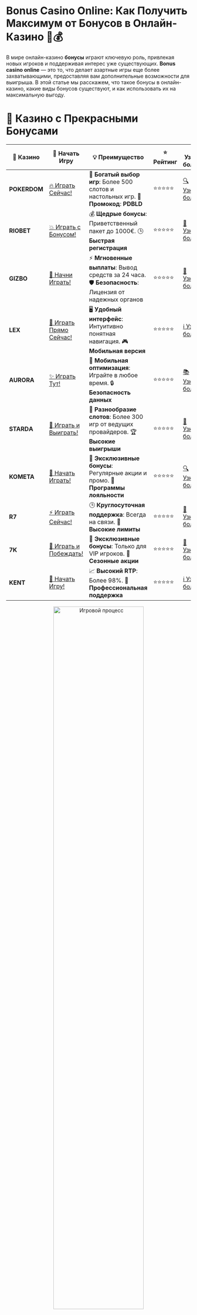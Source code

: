 # **Bonus Casino Online: Как Получить Максимум от Бонусов в Онлайн-Казино 🎉💰**

В мире онлайн-казино **бонусы** играют ключевую роль, привлекая новых игроков и поддерживая интерес уже существующих. **Bonus casino online** — это то, что делает азартные игры еще более захватывающими, предоставляя вам дополнительные возможности для выигрыша. В этой статье мы расскажем, что такое бонусы в онлайн-казино, какие виды бонусов существуют, и как использовать их на максимальную выгоду.

# 🌟 Казино с Прекрасными Бонусами

| 🎲 **Казино** | 🔗 **Начать Игру** | 💡 **Преимущество** | ⭐ **Рейтинг** | 🔗 **Узнать больше** | 🆕 **Новая информация** |
|--------------|---------------------|---------------------|----------------|----------------------|-------------------------|
| **POKERDOM**  | [🔥 Играть Сейчас!](https://brandplay.link/4k77v2yx) | 🎉 **Богатый выбор игр**: Более 500 слотов и настольных игр. 🎁 **Промокод**: **PDBLD** | ⭐⭐⭐⭐⭐ | [🔍 Узнать больше](https://brandplay.link/4k77v2yx) | 🏆 **Победители турниров** получают эксклюзивные подарки! |
| **RIOBET**    | [💥 Играть с Бонусом!](https://brandplay.link/7xBLTPyj) | 💰 **Щедрые бонусы**: Приветственный пакет до 1000€. 🕒 **Быстрая регистрация** | ⭐⭐⭐⭐⭐ | [📖 Узнать больше](https://brandplay.link/7xBLTPyj) | 💬 **Поддержка 24/7** для комфортной игры в любое время! |
| **GIZBO**     | [🚀 Начни Играть!](https://brandplay.link/bprXw4YV) | ⚡ **Мгновенные выплаты**: Вывод средств за 24 часа. 🛡️ **Безопасность**: Лицензия от надежных органов | ⭐⭐⭐⭐⭐ | [📝 Узнать больше](https://brandplay.link/bprXw4YV) | 🔒 **SSL-шифрование** для максимальной безопасности данных игроков. |
| **LEX**       | [💎 Играть Прямо Сейчас!](https://brandplay.link/zW4hdDFV) | 🖥️ **Удобный интерфейс**: Интуитивно понятная навигация. 🎮 **Мобильная версия** | ⭐⭐⭐⭐⭐ | [ℹ️ Узнать больше](https://brandplay.link/zW4hdDFV) | 📱 **Поддержка всех мобильных устройств** для удобства игры в любом месте. |
| **AURORA**    | [✨ Играть Тут!](https://10trafic-stat2.com/click/668546556bcc6313411604bd/6766/13032/subaccount) | 📱 **Мобильная оптимизация**: Играйте в любое время. 🔒 **Безопасность данных** | ⭐⭐⭐⭐⭐ | [📚 Узнать больше](https://10trafic-stat2.com/click/668546556bcc6313411604bd/6766/13032/subaccount) | 🌍 **Международная лицензия** на деятельность в разных странах. |
| **STARDА**    | [🎉 Играть и Выиграть!](https://brandplay.link/fB7xwRFL) | 🎰 **Разнообразие слотов**: Более 300 игр от ведущих провайдеров. 🏆 **Высокие выигрыши** | ⭐⭐⭐⭐⭐ | [🔎 Узнать больше](https://brandplay.link/fB7xwRFL) | 🎉 **Ежемесячные турниры** с крупными призами! |
| **KOMETA**    | [🎁 Начать Играть!](https://brandplay.link/8ZymQJV8) | 🎁 **Эксклюзивные бонусы**: Регулярные акции и промо. 🔄 **Программы лояльности** | ⭐⭐⭐⭐⭐ | [🔍 Узнать больше](https://brandplay.link/8ZymQJV8) | 🌟 **Персонализированные предложения** для долгосрочных игроков. |
| **R7**        | [⚡ Играть Сейчас!](https://brandplay.link/bMd3Yjsw) | 🕒 **Круглосуточная поддержка**: Всегда на связи. 💸 **Высокие лимиты** | ⭐⭐⭐⭐⭐ | [📖 Узнать больше](https://brandplay.link/bMd3Yjsw) | 🎯 **Рейтинг игроков** для лучших участников. |
| **7K**        | [🎯 Играть и Побеждать!](https://brandplay.link/BvQyFShp) | 🌟 **Эксклюзивные бонусы**: Только для VIP игроков. 🎉 **Сезонные акции** | ⭐⭐⭐⭐⭐ | [📝 Узнать больше](https://brandplay.link/BvQyFShp) | 🥇 **Особые привилегии** для постоянных игроков. |
| **KENT**      | [🔑 Начать Игру!](https://brandplay.link/Fv2WP3js) | 📈 **Высокий RTP**: Более 98%. 💼 **Профессиональная поддержка** | ⭐⭐⭐⭐⭐ | [ℹ️ Узнать больше](https://brandplay.link/Fv2WP3js) | 💬 **Поддержка на нескольких языках** для удобства игроков. |

<div align="center"> <img src="https://i.pinimg.com/originals/1d/b3/25/1db325483acbe642c6d4e6fdd73a4988.gif" alt="Игровой процесс" width="70%"> </div>
---

# 🚀 Быстрые Выигрыши и Поддержка

| 🎲 **Казино** | 🔗 **Начать Игру** | 💡 **Преимущество** | ⭐ **Рейтинг** | 🔗 **Узнать больше** | 🆕 **Новая информация** |
|--------------|---------------------|---------------------|----------------|----------------------|-------------------------|
| **GAMA**      | [🎯 Играть Прямо Сейчас!](https://brandplay.link/j6NMKsDz) | 🔍 **Интуитивный интерфейс**: Легкость использования. 🏅 **Престижные турниры** | ⭐⭐⭐⭐☆ | [🔎 Узнать больше](https://brandplay.link/j6NMKsDz) | 🏆 **Турниры с большими призами** каждый месяц. |
| **ONION**     | [💥 Играть и Выигрывать!](https://brandplay.link/zBGRVpQ9) | 🤑 **Низкие ставки**: Идеально для начинающих. 🔄 **Быстрые выводы** | ⭐⭐⭐⭐☆ | [🔍 Узнать больше](https://brandplay.link/zBGRVpQ9) | 🎮 **Казино для новичков** с простыми правилами. |
| **ЧЕМПИОН**   | [🏅 Играть в Турнире!](https://temon-gter.cfd/go/lRq?p80412p304504pcc44t17455) | 🏅 **Лояльная программа**: Награды за активность. 🎁 **Ежемесячные бонусы** | ⭐⭐⭐⭐☆ | [📖 Узнать больше](https://temon-gter.cfd/go/lRq?p80412p304504pcc44t17455) | 🥇 **Турниры и лояльность** — каждый шаг вознаграждается. |
| **VAVADA**    | [🚀 Играть Без Ожидания!](https://vavadapartner.pro/?promo=ea5c9275-6854-4505-94fc-95ab18221945-linkb2) | 🚀 **Быстрая регистрация**: Начните играть мгновенно. 🔐 **Безопасные транзакции** | ⭐⭐⭐⭐☆ | [📝 Узнать больше](https://vavadapartner.pro/?promo=ea5c9275-6854-4505-94fc-95ab18221945-linkb2) | 🏆 **Программа для новых игроков** с бонусами за регистрацию. |
| **FRIENDS**   | [🎉 Играть и Развлекаться!](https://gofriends.mba/linkb2) | 🤝 **Социальные игры**: Играйте с друзьями. 🌐 **Мультиплатформенность** | ⭐⭐⭐⭐☆ | [ℹ️ Узнать больше](https://gofriends.mba/linkb2) | 🎮 **Играйте с друзьями** и зарабатывайте бонусы за совместные действия. |
| **1WIN**      | [⚡ Играть и Выигрывать!](https://brandplay.link/smXVpBbG) | 🏆 **Спортивные ставки**: Широкий выбор видов спорта. 💵 **Высокие коэффициенты** | ⭐⭐⭐⭐☆ | [📚 Узнать больше](https://brandplay.link/smXVpBbG) | ⚽ **Бонусы на спортивные ставки** для активных игроков. |
| **DRIP**      | [💥 Играть Сразу!](https://drp-ircp01.com/c07e6a3db) | 🌐 **Инновационные игры**: Новейшие игровые технологии. 🛡️ **Высокая безопасность** | ⭐⭐⭐⭐☆ | [🔎 Узнать больше](https://drp-ircp01.com/c07e6a3db) | 🔧 **Инновационные функции** для удобства игры. |
| **JOYCASINO** | [🎰 Играть И Побеждать!](https://rpc30.call2me.pro/?/ru/registration?apkpop=0&partner=p24970p3291217pc98f) | 🎁 **Приятные бонусы**: Ежедневные акции и подарки. 🕹️ **Разнообразие игр** | ⭐⭐⭐⭐☆ | [🔍 Узнать больше](https://rpc30.call2me.pro/?/ru/registration?apkpop=0&partner=p24970p3291217pc98f) | 🎉 **Щедрые фриспины** для новых игроков. |
| **PLAYFORTUNA** | [🔥 Играть С Бонусом!](https://fortunapromo.net/alt/playfortuna/registration?0dc4a9362a71feb7e3f165fb8e766f70) | 🎉 **Регулярные акции**: Бонусы, фриспины и многое другое. 🏅 **Турниры** | ⭐⭐⭐⭐☆ | [📚 Узнать больше](https://fortunapromo.net/alt/playfortuna/registration?0dc4a9362a71feb7e3f165fb8e766f70) | 🎯 **Выгодные предложения** на популярные игры. |
| **SYKAA**     | [💸 Играть Сейчас!](https://s-two-way.com/?source=linkb2&pid=30697) | 💸 **Доступные ставки**: Идеально для новичков. 🎁 **Щедрые бонусы** | ⭐⭐⭐⭐☆ | [🔍 Узнать больше](https://s-two-way.com/?source=linkb2&pid=30697) | 💥 **Акции с большими бонусами** для новичков и опытных игроков. |

<div align="center"> <img src="https://schaeffers-cdn.s3.amazonaws.com/images/default-source/schaeffers-cdn-images/default-images/sectors/bigstock-casino-gambling-concept-with-f-369012793.jpg?sfvrsn=493ad806_4" alt="Игровой процесс" width="70%"> </div>
---

# 💸 Казино с Привлекательными Программами Лояльности

| 🎲 **Казино** | 🔗 **Начать Игру** | 💡 **Преимущество** | ⭐ **Рейтинг** | 🔗 **Узнать больше** | 🆕 **Новая информация** |
|--------------|---------------------|---------------------|----------------|----------------------|-------------------------|
| **KOMETA**    | [🎯 Начни Играть!](https://brandplay.link/8ZymQJV8) | 🎁 **Эксклюзивные бонусы**: Регулярные акции и промо. 🔄 **Программы лояльности** | ⭐⭐⭐⭐⭐ | [🔍 Узнать больше](https://brandplay.link/8ZymQJV8) | 🌟 **Персонализированные предложения** для долгосрочных игроков. |
| **1Xslots**   | [🏅 Играть Прямо Сейчас!](https://brandplay.link/hSB1khtr) | 🎉 **Множество акций**: Еженедельные бонусы и турниры. 🛡️ **Безопасность** | ⭐⭐⭐⭐⭐ | [📚 Узнать больше](https://brandplay.link/hSB1khtr) | 🏅 **Награды за активность**: участники программы лояльности получают специальные привилегии. |
| **R7**        | [🚀 Играть Сейчас!](https://brandplay.link/bMd3Yjsw) | 🕒 **Круглосуточная поддержка**: Всегда на связи. 💸 **Высокие лимиты** | ⭐⭐⭐⭐⭐ | [📖 Узнать больше](https://brandplay.link/bMd3Yjsw) | 💬 **VIP-поддержка** для постоянных игроков с приоритетом. |

<div align="center"> <img src="https://i.pinimg.com/originals/1d/b3/25/1db325483acbe642c6d4e6fdd73a4988.gif" alt="Игровой процесс" width="70%"> </div>
---

## Что Такое **Bonus Casino Online**? 🎰

**Bonus casino online** — это специальные предложения, которые онлайн-казино предоставляют своим игрокам. Эти бонусы могут быть в виде бесплатных спинов, бонусных средств или других привилегий. Основная цель бонусов — привлечь новых игроков, а также поощрить постоянных клиентов за их активность.

### Виды Бонусов в Онлайн-Казино 🎁

В онлайн-казино существует множество различных типов бонусов. Вот некоторые из самых популярных:

### 1. **Бонусы за Регистрацию (Welcome Bonus)** 🎉  
Это один из самых распространенных видов бонусов. Они предоставляются новым игрокам, которые только что зарегистрировались на платформе. Обычно бонусы за регистрацию включают в себя:
- **Бонус на первый депозит** — казино удваивает или увеличивает вашу первую депозитную сумму.
- **Бесплатные спины** — в качестве бонуса вы получаете определенное количество бесплатных спинов на популярных слотах.

### 2. **Бонусы за Депозит (Deposit Bonus)** 💳  
Этот бонус начисляется, когда игрок пополняет свой игровой счёт. Обычно бонус за депозит может составлять 50%, 100% или даже больше от суммы депозита, в зависимости от условий казино.

### 3. **Бездепозитные Бонусы (No Deposit Bonus)** 💸  
Как можно понять из названия, этот бонус не требует внесения депозита. Вы получаете бесплатные деньги или спины просто за регистрацию. Это отличная возможность для новичков испытать удачу, не рискуя собственными деньгами.

### 4. **Фриспины (Free Spins)** 🎰  
Фриспины — это бонусы, которые позволяют вам крутить барабаны на слотах бесплатно. Обычно фриспины предоставляются в рамках бонусных предложений или акций.

### 5. **Кэшбек (Cashback)** 💵  
Кэшбек — это бонус, который позволяет игрокам вернуть часть потерянных средств. Например, казино может вернуть вам 10% от проигранных средств за неделю. Это помогает смягчить возможные потери.

### 6. **Бонусы за Лояльность (Loyalty Bonus)** 🌟  
Эти бонусы предназначены для постоянных игроков, которые активно делают ставки. В зависимости от вашего уровня лояльности, вы можете получить эксклюзивные предложения, бонусы и даже личных менеджеров.

## Как Получить **Bonus Casino Online**? 🎯

Процесс получения бонусов в онлайн-казино часто зависит от конкретного предложения. Вот несколько шагов, которые помогут вам получить бонусы:

### 1. **Зарегистрируйтесь в Онлайн-Казино** 📝  
Первым шагом для получения бонусов является регистрация в онлайн-казино. Во время регистрации убедитесь, что вы ознакомились с условиями получения бонуса.

### 2. **Внесите Депозит (Если Требуется)** 💳  
Если бонус предполагает депозит, внесите нужную сумму. В некоторых казино бонусы предоставляются только после того, как вы сделаете первый депозит. Иногда казино предоставляет бонусы на несколько депозитов.

### 3. **Воспользуйтесь Бесплатными Спинами** 🎰  
Если вам предоставляются бесплатные спины, просто выберите слот и активируйте их. Важно помнить, что бесплатные спины обычно имеют ограниченный срок действия.

### 4. **Следите за Акциями и Специальными Предложениями** 📅  
Многие казино проводят регулярные акции, в рамках которых можно получить дополнительные бонусы. Подписывайтесь на рассылки казино, чтобы не пропустить выгодные предложения.

### 5. **Выполняйте Условия Ставки** 🏆  
Для того чтобы вывести бонусы или выигрыши, полученные с бонусных средств, вам нужно выполнить условия ставки (wagering). Это количество раз, которое нужно поставить сумму бонуса или депозита, прежде чем он станет доступным для вывода.

## Преимущества **Bonus Casino Online** 🎉

### 1. **Увеличение Шансов на Выигрыш** 💰  
Бонусы дают дополнительные средства для игры, что увеличивает ваши шансы на успех. Бесплатные спины и бонусы на депозит могут принести дополнительные выигрыши без риска.

### 2. **Бесплатная Игра** 🎮  
Бездепозитные бонусы и фриспины дают возможность играть без затрат, что особенно привлекательно для новичков. Вы можете попробовать различные игры и оценить их без вложений.

### 3. **Повышение Лояльности Казино** 🌟  
Казино используют бонусы, чтобы удержать игроков. Система бонусов за лояльность и кэшбек помогает игрокам чувствовать себя ценными и поддерживает интерес к платформе.

### 4. **Эксклюзивные Предложения** 🎁  
Игроки, которые активны и лояльны, могут получить доступ к эксклюзивным бонусам и акциям. Это делает игру более выгодной и интересной.

## Советы по Получению Бонусов в Онлайн-Казино 🎯

### 1. **Читайте Условия Бонусов** 📜  
Важно всегда внимательно читать условия бонусов. Некоторые бонусы могут иметь высокие требования к ставкам или ограничения на вывод. Узнайте все нюансы, чтобы избежать неприятных сюрпризов.

### 2. **Используйте Бонусы на Популярных Играх** 🎰  
Чтобы получить максимальную отдачу от бонусов, используйте их на самых популярных слотах и играх, которые предлагают казино. Это даст вам больше шансов на выигрыш.

### 3. **Не Пропускайте Акции** 📅  
Онлайн-казино регулярно проводят акции с бонусами. Чтобы не упустить шанс получить дополнительные привилегии, следите за новыми предложениями и подписывайтесь на рассылки.

### 4. **Не Ожидайте Слишком Больших Выигрышей с Бонусов** 💡  
Хотя бонусы могут существенно увеличить ваши шансы на выигрыш, они не дают гарантии. Играйте ответственно и не рассчитывайте на бонусы как на основной источник выигрышей.

## Заключение 🏁

**Bonus casino online** — это отличная возможность увеличить свои шансы на победу и получить дополнительные привилегии в онлайн-казино. Используйте бонусы для увеличения выигрышей, тестирования новых игр и просто для удовольствия. Помните, что для получения бонусов нужно внимательно читать условия и играть ответственно.

---
*Азартные игры могут вызвать зависимость. Играйте ответственно и выбирайте только лицензированные казино для безопасной игры.*
